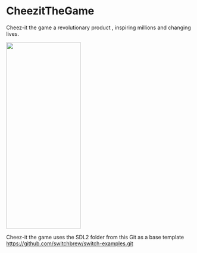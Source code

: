 # CheezitTheGame
Cheez-it the game a revolutionary product , inspiring millions and changing lives.


<img src="https://github.com/Diflic/CheezitTheGame/assets/70065767/e2f2b1e4-fe7c-4b50-9a3b-6696eb157e83=100x400" width="200" height="500">

Cheez-it the game uses the SDL2 folder from this Git as a base template
https://github.com/switchbrew/switch-examples.git
